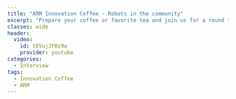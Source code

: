 ```yaml
---
title: "ARM Innovation Coffee - Robots in the community"
excerpt: "Prepare your coffee or favorite tea and join us for a round table on the past present and future of robotics!"
classes: wide
header:
  video:
    id: tEVujJFBz9w
    provider: youtube
categories:
  - Interview
tags:
  - Innovation Coffee
  - ARM
---
```

